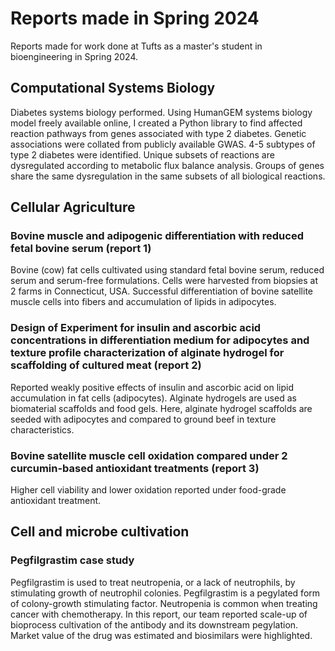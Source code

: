 # Reports made in Spring 2024
Reports made for work done at Tufts as a master's student in bioengineering in Spring 2024.

## Computational Systems Biology
Diabetes systems biology performed. Using HumanGEM systems biology model freely available online, I created a Python library to find affected reaction pathways from genes associated with type 2 diabetes. Genetic associations were collated from publicly available GWAS. 4-5 subtypes of type 2 diabetes were identified. Unique subsets of reactions are dysregulated according to metabolic flux balance analysis. Groups of genes share the same dysregulation in the same subsets of all biological reactions.

## Cellular Agriculture
### Bovine muscle and adipogenic differentiation with reduced fetal bovine serum (report 1)
Bovine (cow) fat cells cultivated using standard fetal bovine serum, reduced serum and serum-free formulations. Cells were harvested from biopsies at 2 farms in Connecticut, USA. Successful differentiation of bovine satellite muscle cells into fibers and accumulation of lipids in adipocytes.

### Design of Experiment for insulin and ascorbic acid concentrations in differentiation medium for adipocytes and texture profile characterization of alginate hydrogel for scaffolding of cultured meat (report 2)
Reported weakly positive effects of insulin and ascorbic acid on lipid accumulation in fat cells (adipocytes). Alginate hydrogels are used as biomaterial scaffolds and food gels. Here, alginate hydrogel scaffolds are seeded with adipocytes and compared to ground beef in texture characteristics.

### Bovine satellite muscle cell oxidation compared under 2 curcumin-based antioxidant treatments (report 3)
Higher cell viability and lower oxidation reported under food-grade antioxidant treatment.

## Cell and microbe cultivation
### Pegfilgrastim case study
Pegfilgrastim is used to treat neutropenia, or a lack of neutrophils, by stimulating growth of neutrophil colonies. Pegfilgrastim is a pegylated form of colony-growth stimulating factor. Neutropenia is common when treating cancer with chemotherapy. In this report, our team reported scale-up of bioprocess cultivation of the antibody and its downstream pegylation. Market value of the drug was estimated and biosimilars were highlighted.
